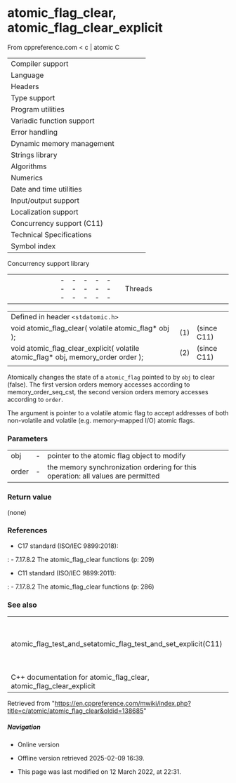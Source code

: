 # atomic_flag_clear, atomic_flag_clear_explicit

From cppreference.com
< c‎ | atomic
 C

|  |  |  |  |  |
| --- | --- | --- | --- | --- |
| Compiler support | | | | |
| Language | | | | |
| Headers | | | | |
| Type support | | | | |
| Program utilities | | | | |
| Variadic function support | | | | |
| Error handling | | | | |
| Dynamic memory management | | | | |
| Strings library | | | | |
| Algorithms | | | | |
| Numerics | | | | |
| Date and time utilities | | | | |
| Input/output support | | | | |
| Localization support | | | | |
| Concurrency support (C11) | | | | |
| Technical Specifications | | | | |
| Symbol index | | | | |

 Concurrency support library

|  |  |  |  |  |  |  |  |  |  |  |  |  |  |  |  |  |  |  |  |  |  |  |  |  |  |  |  |  |  |  |  |  |  |  |  |  |  |  |  |  |  |  |  |  |  |  |  |  |  |  |  |  |  |  |  |  |  |  |  |  |  |  |  |  |  |  |  |  |  |  |  |  |  |  |  |  |  |  |  |  |  |  |  |  |  |  |  |  |  |  |  |  |  |  |  |  |  |  |  |  |  |  |  |  |  |  |  |  |  |  |  |  |  |  |  |  |  |  |  |  |  |  |  |  |  |  |  |  |  |  |  |  |  |  |  |  |  |  |  |  |  |  |  |  |  |  |  |  |  |  |  |  |  |  |  |  |  |  |  |  |  |  |  |  |  |  |  |  |  |  |  |  |  |  |  |  |  |  |  |  |  |  |  |  |  |  |  |  |  |  |  |  |  |  |  |  |  |  |  |  |  |  |  |  |  |  |  |  |  |  |  |  |  |  |  |  |  |  |  |  |  |  |  |  |  |  |  |  |  |  |  |  |  |  |  |  |  |  |  |  |  |  |  |  |  |  |  |  |  |  |  |  |  |  |  |  |  |  |  |  |  |  |  |  |  |  |  |  |  |  |  |  |  |  |  |  |  |  |  |  |  |  |  |  |  |  |  |  |  |  |  |  |  |  |  |  |
| --- | --- | --- | --- | --- | --- | --- | --- | --- | --- | --- | --- | --- | --- | --- | --- | --- | --- | --- | --- | --- | --- | --- | --- | --- | --- | --- | --- | --- | --- | --- | --- | --- | --- | --- | --- | --- | --- | --- | --- | --- | --- | --- | --- | --- | --- | --- | --- | --- | --- | --- | --- | --- | --- | --- | --- | --- | --- | --- | --- | --- | --- | --- | --- | --- | --- | --- | --- | --- | --- | --- | --- | --- | --- | --- | --- | --- | --- | --- | --- | --- | --- | --- | --- | --- | --- | --- | --- | --- | --- | --- | --- | --- | --- | --- | --- | --- | --- | --- | --- | --- | --- | --- | --- | --- | --- | --- | --- | --- | --- | --- | --- | --- | --- | --- | --- | --- | --- | --- | --- | --- | --- | --- | --- | --- | --- | --- | --- | --- | --- | --- | --- | --- | --- | --- | --- | --- | --- | --- | --- | --- | --- | --- | --- | --- | --- | --- | --- | --- | --- | --- | --- | --- | --- | --- | --- | --- | --- | --- | --- | --- | --- | --- | --- | --- | --- | --- | --- | --- | --- | --- | --- | --- | --- | --- | --- | --- | --- | --- | --- | --- | --- | --- | --- | --- | --- | --- | --- | --- | --- | --- | --- | --- | --- | --- | --- | --- | --- | --- | --- | --- | --- | --- | --- | --- | --- | --- | --- | --- | --- | --- | --- | --- | --- | --- | --- | --- | --- | --- | --- | --- | --- | --- | --- | --- | --- | --- | --- | --- | --- | --- | --- | --- | --- | --- | --- | --- | --- | --- | --- | --- | --- | --- | --- | --- | --- | --- | --- | --- | --- | --- | --- | --- | --- | --- | --- | --- | --- | --- | --- | --- | --- | --- | --- | --- | --- | --- | --- | --- | --- | --- | --- | --- | --- | --- | --- | --- | --- | --- | --- | --- | --- | --- | --- | --- | --- | --- | --- | --- | --- | --- | --- | --- | --- | --- | --- | --- |
| |  |  |  |  |  | | --- | --- | --- | --- | --- | | Threads | | | | | | |  |  |  |  |  | | --- | --- | --- | --- | --- | | thrd_create | | | | | | thrd_equal | | | | | | thrd_current | | | | | | thrd_sleep | | | | | | thrd_yield | | | | | | thrd_exit | | | | | | |  |  |  |  |  | | --- | --- | --- | --- | --- | | thrd_detach | | | | | | thrd_join | | | | | | thrd_successthrd_timedoutthrd_busythrd_nomemthrd_error | | | | | | | Atomic operations | | | | | | atomic_init | | | | | | ATOMIC_VAR_INIT(until C23) | | | | | | ATOMIC_\*\*\*_LOCK_FREE | | | | | | atomic_is_lock_free | | | | | | atomic_store | | | | | | atomic_load | | | | | | atomic_exchange | | | | | | atomic_compare_exchange | | | | | | atomic_fetch_add | | | | | | atomic_fetch_sub | | | | | | atomic_fetch_or | | | | | | atomic_fetch_xor | | | | | | atomic_fetch_and | | | | | | |  |  |  |  |  | | --- | --- | --- | --- | --- | | Atomic flags | | | | | | atomic_flag | | | | | | ATOMIC_FLAG_INIT | | | | | | atomic_flag_test_and_set | | | | | | ****atomic_flag_clear**** | | | | | | Memory ordering | | | | | | |  |  |  |  |  | | --- | --- | --- | --- | --- | | memory_order | | | | | | kill_dependency | | | | | | |  |  |  |  |  | | --- | --- | --- | --- | --- | | atomic_thread_fence | | | | | | atomic_signal_fence | | | | | | | Mutual exclusion | | | | | | |  |  |  |  |  | | --- | --- | --- | --- | --- | | mtx_init | | | | | | mtx_lock | | | | | | mtx_timedlock | | | | | | mtx_trylock | | | | | | call_once | | | | | | |  |  |  |  |  | | --- | --- | --- | --- | --- | | mtx_unlock | | | | | | mtx_destroy | | | | | | mtx_plainmtx_recursivemtx_timed | | | | | | | Condition variables | | | | | | |  |  |  |  |  | | --- | --- | --- | --- | --- | | cnd_init | | | | | | cnd_signal | | | | | | cnd_broadcast | | | | | | |  |  |  |  |  | | --- | --- | --- | --- | --- | | cnd_wait | | | | | | cnd_timedwait | | | | | | cnd_destroy | | | | | | | Thread-local storage | | | | | | |  |  |  |  |  | | --- | --- | --- | --- | --- | | thread_local | | | | | | TSS_DTOR_ITERATIONS | | | | | | tss_create | | | | | | |  |  |  |  |  | | --- | --- | --- | --- | --- | | tss_get | | | | | | tss_set | | | | | | tss_delete | | | | | | |

|  |  |  |
| --- | --- | --- |
| Defined in header `<stdatomic.h>` |  |  |
| void atomic_flag_clear( volatile atomic_flag\* obj ); | (1) | (since C11) |
| void atomic_flag_clear_explicit( volatile atomic_flag\* obj, memory_order order ); | (2) | (since C11) |
|  |  |  |

Atomically changes the state of a `atomic_flag` pointed to by `obj` to clear (false). The first version orders memory accesses according to memory_order_seq_cst, the second version orders memory accesses according to `order`.

The argument is pointer to a volatile atomic flag to accept addresses of both non-volatile and volatile (e.g. memory-mapped I/O) atomic flags.

### Parameters

|  |  |  |
| --- | --- | --- |
| obj | - | pointer to the atomic flag object to modify |
| order | - | the memory synchronization ordering for this operation: all values are permitted |

### Return value

(none)

### References

- C17 standard (ISO/IEC 9899:2018):

:   - 7.17.8.2 The atomic_flag_clear functions (p: 209)

- C11 standard (ISO/IEC 9899:2011):

:   - 7.17.8.2 The atomic_flag_clear functions (p: 286)

### See also

|  |  |
| --- | --- |
| atomic_flag_test_and_setatomic_flag_test_and_set_explicit(C11) | sets an atomic_flag to true and returns the old value   (function) |
| C++ documentation for atomic_flag_clear, atomic_flag_clear_explicit | |

Retrieved from "<https://en.cppreference.com/mwiki/index.php?title=c/atomic/atomic_flag_clear&oldid=138685>"

##### Navigation

- Online version
- Offline version retrieved 2025-02-09 16:39.

- This page was last modified on 12 March 2022, at 22:31.